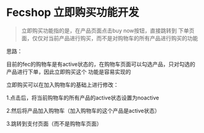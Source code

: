 Fecshop 立即购买功能开发
====================

> 立即购买功能指的是，在产品页面点击buy now按钮，直接跳转到
下单页面，仅仅对当前产品进行购买，而不是对购物车的所有产品进行购买的功能

思路：

目前的fec的购物车是有active状态的，在购物车页面可以勾选产品，只对勾选的产品进行下单，因此立即购买这个
功能是容易实现的

立即购买可以在加入购物车的基础上进行修改：

1.点击后，将当前购物车的所有产品的active状态设置为noactive

2.然后将产品加入购物车（加入购物车的这个产品是active状态）

3.跳转到支付页面（而不是购物车页面）

